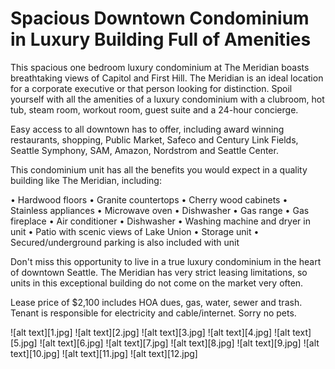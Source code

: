 # Spacious Downtown Condominium in Luxury Building Full of Amenities

This spacious one bedroom luxury condominium at The Meridian boasts breathtaking views of Capitol and First Hill. The Meridian is an ideal location for a corporate executive or that person looking for distinction. Spoil yourself with all the amenities of a luxury condominium with a clubroom, hot tub, steam room, workout room, guest suite and a 24-hour concierge.

Easy access to all downtown has to offer, including award winning restaurants, shopping, Public Market, Safeco and Century Link Fields, Seattle Symphony, SAM, Amazon, Nordstrom and Seattle Center.

This condominium unit has all the benefits you would expect in a quality building like The Meridian, including:

• Hardwood floors
• Granite countertops
• Cherry wood cabinets
• Stainless appliances
• Microwave oven
• Dishwasher
• Gas range
• Gas fireplace
• Air conditioner
• Dishwasher
• Washing machine and dryer in unit
• Patio with scenic views of Lake Union
• Storage unit
• Secured/underground parking is also included with unit

Don't miss this opportunity to live in a true luxury condominium in the heart of downtown Seattle. The Meridian has very strict leasing limitations, so units in this exceptional building do not come on the market very often.

Lease price of $2,100 includes HOA dues, gas, water, sewer and trash. Tenant is responsible for electricity and cable/internet. Sorry no pets.

![alt text][1.jpg]
![alt text][2.jpg]
![alt text][3.jpg]
![alt text][4.jpg]
![alt text][5.jpg]
![alt text][6.jpg]
![alt text][7.jpg]
![alt text][8.jpg]
![alt text][9.jpg]
![alt text][10.jpg]
![alt text][11.jpg]
![alt text][12.jpg]
